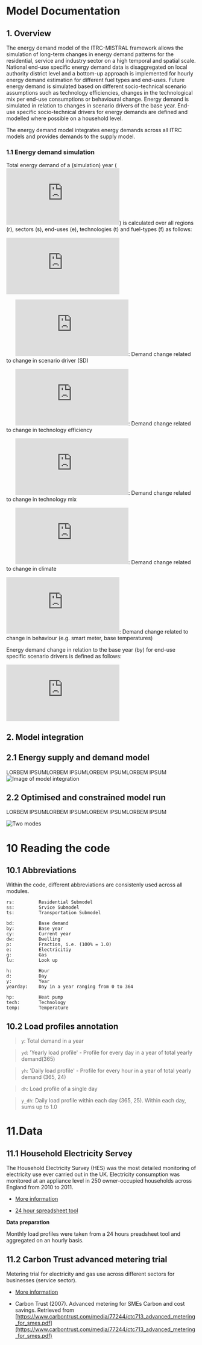
Model Documentation
===================

## 1. Overview

The energy demand model of the ITRC-MISTRAL framework allows 
the simulation of long-term changes in energy demand patterns
for the residential, service and industry sector on a high temporal
and spatial scale. National end-use specific energy demand data is
disaggregated on local authority district level and a bottom-up approach
is implemented for hourly energy demand estimation for different fuel types
and end-uses. 
Future energy demand is simulated based on different
socio-technical scenario assumptions such as technology efficiencies,
changes in the technological mix per end-use consumptions or behavioural change.
Energy demand is simulated in relation to changes in scenario drivers of the
base year. End-use specific socio-technical drivers for energy demands
are defined and modelled where possible on a household level.

The energy demand model integrates energy demands across
all ITRC models and provides demands to the supply model.

### 1.1 Energy demand simulation
Total energy demand of a (simulation) year (![equation](https://latex.codecogs.com/gif.latex?ED_%7By%7D%5E%7Btot%7D "ED_{y}^{tot}")) is calculated over all regions (r), sectors (s), end-uses (e), technologies (t) and fuel-types (f) as follows:


![equation](https://latex.codecogs.com/gif.latex?ED_%7By%7D%5E%7Btot%7D%20%3D%20%5Csum_%7Br%7D%20%5Csum_%7Bs%7D%5Csum_%7Be%7D%5Csum_%7Bt%7D%5Csum_%7Bf%7DED_%7BSD%7D%20&plus;%20ED_%7Beff%7D%20&plus;%20ED_%7Btech%7D%20&plus;%20ED_%7Bclimate%7D%20&plus;%20ED_%7Bbehaviour%7D "ED_{y}^{tot} = \sum_{r} \sum_{s}\sum_{e}\sum_{t}\sum_{f}ED_{SD} + ED_{eff} + ED_{tech} + ED_{climate} + ED_{behaviour}")

&nbsp;&nbsp;&nbsp;&nbsp;&nbsp;&nbsp;![equation](https://latex.codecogs.com/gif.latex?ED_%7BSD%7D "ED_{SD}: "):        Demand change related to change in scenario driver (SD)

&nbsp;&nbsp;&nbsp;&nbsp;&nbsp;&nbsp;![equation](https://latex.codecogs.com/gif.latex?ED_%7Beff%7D "ED_{eff}"):      Demand change related to change in technology efficiency

&nbsp;&nbsp;&nbsp;&nbsp;&nbsp;&nbsp;![equation](https://latex.codecogs.com/gif.latex?ED_%7Btech%7D "ED_{tech}"):      Demand change related to change in technology mix

&nbsp;&nbsp;&nbsp;&nbsp;&nbsp;&nbsp;![equation](https://latex.codecogs.com/gif.latex?ED_%7Bclimate%7D "ED_{climate}"):  Demand change related to change in climate

![equation](https://latex.codecogs.com/gif.latex?ED_%7Bbehaviour%7D "ED_{behaviour}"):      Demand change related to change in behaviour (e.g. smart meter, base temperatures)

Energy demand change in relation to the base year (by) for end-use specific scenario drivers is defined as follows: 

![equation](https://latex.codecogs.com/gif.latex?ED_%7BSD%7D%20%3D%20%5Cfrac%7BED_%7BSD%7D%5E%7Btot%7D%7D%7BSD%28by%29%7D%20*%20SD%28simulation%20year%29 "ED_{SD} = \frac{ED_{SD}^{tot}}{SD(by)} * SD(simulation year)")


## 2. Model integration


## 2.1 Energy supply and demand model

LORBEM IPSUMLORBEM IPSUMLORBEM IPSUMLORBEM IPSUM
![Image of model integration](../docs/documentation_images/001-Supply_and_demand_overview.png)

## 2.2 Optimised and constrained model run

LORBEM IPSUMLORBEM IPSUMLORBEM IPSUMLORBEM IPSUM

![Two modes](../docs/documentation_images/002-constrained_optimised_modes.png)



10 Reading the code
===================

## 10.1 Abbreviations

Within the code, different abbreviations are consistenly used
across all modules.

    rs:         Residential Submodel
    ss:         Srvice Submodel
    ts:         Transportation Submodel

    bd:         Base demand
    by:         Base year
    cy:         Current year
    dw:         Dwelling
    p:          Fraction, i.e. (100% = 1.0)
    e:          Electricitiy
    g:          Gas
    lu:         Look up

    h:          Hour
    d:          Day
    y:          Year
    yearday:    Day in a year ranging from 0 to 364

    hp:         Heat pump
    tech:       Technology
    temp:       Temperature


## 10.2 Load profiles annotation

> `y`:  Total demand in a year


> `yd`: 'Yearly load profile' - Profile for every day in a year of total yearly demand(365)

> `yh`: 'Daily load profile'  - Profile for every hour in a year of total yearly demand (365, 24)

> `dh`: Load profile of a single day

> `y_dh`: Daily load profile within each day (365, 25). Within each day, sums up to 1.0

11.Data
===================

## 11.1 Household Electricity Servey

The Household Electricity Survey (HES) was the most detailed monitoring of electricity use ever carried out in the UK.
Electricity consumption was monitored at an appliance level in 250 owner-occupied households across England from 2010 to 2011.

- [More information](https://www.gov.uk/government/collections/household-electricity-survey)

- [24 hour spreadsheet tool](https://www.gov.uk/government/publications/spreadsheet-tools-for-users)

**Data preparation**

Monthly load profiles were taken from a 24 hours preadsheet tool and aggregated on an hourly basis.


## 11.2 Carbon Trust advanced metering trial

Metering trial for electricity and gas use across different sectors for businesses (service sector).

- [More information](http://data.ukedc.rl.ac.uk/simplebrowse/edc/efficiency/residential/Buildings/AdvancedMeteringTrial_2006/)

- Carbon Trust (2007). Advanced metering for SMEs Carbon and cost savings. Retrieved from [https://www.carbontrust.com/media/77244/ctc713_advanced_metering_for_smes.pdf](https://www.carbontrust.com/media/77244/ctc713_advanced_metering_for_smes.pdf)
